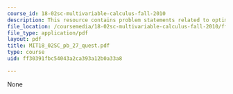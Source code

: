 ```yaml
---
course_id: 18-02sc-multivariable-calculus-fall-2010
description: This resource contains problem statements related to optimization problems.
file_location: /coursemedia/18-02sc-multivariable-calculus-fall-2010/ff30391fbc54043a2ca393a12b0a33a8_MIT18_02SC_pb_27_quest.pdf
file_type: application/pdf
layout: pdf
title: MIT18_02SC_pb_27_quest.pdf
type: course
uid: ff30391fbc54043a2ca393a12b0a33a8

---
```

None